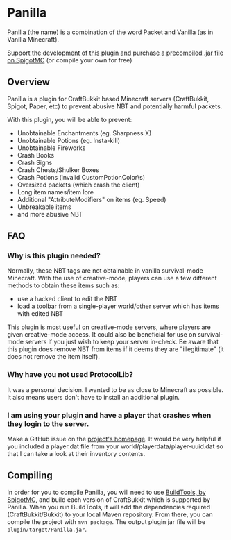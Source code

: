# Panilla
Panilla (the name) is a combination of the word Packet and Vanilla (as in Vanilla Minecraft).

[Support the development of this plugin and purchase a precompiled .jar file on SpigotMC](https://www.spigotmc.org/resources/65694/) (or compile your own for free)

## Overview
Panilla is a plugin for CraftBukkit based Minecraft servers (CraftBukkit, Spigot, Paper, etc) to prevent abusive NBT and potentially harmful packets.

With this plugin, you will be able to prevent:

- Unobtainable Enchantments (eg. Sharpness X)
- Unobtainable Potions (eg. Insta-kill)
- Unobtainable Fireworks
- Crash Books
- Crash Signs
- Crash Chests/Shulker Boxes
- Crash Potions (invalid CustomPotionColor\s)
- Oversized packets (which crash the client)
- Long item names/item lore
- Additional "AttributeModifiers" on items (eg. Speed)
- Unbreakable items
- and more abusive NBT

## FAQ
### Why is this plugin needed?
Normally, these NBT tags are not obtainable in vanilla survival-mode Minecraft. With the use of creative-mode, players can use a few different methods to obtain these items such as:
- use a hacked client to edit the NBT
- load a toolbar from a single-player world/other server which has items with edited NBT

This plugin is most useful on creative-mode servers, where players are given creative-mode access. It could also be beneficial for use on survival-mode servers if you just wish to keep your server in-check. Be aware that this plugin does remove NBT from items if it deems they are "illegitimate" (it does not remove the item itself).

### Why have you not used ProtocolLib?
It was a personal decision. I wanted to be as close to Minecraft as possible. It also means users don't have to install an additional plugin.

### I am using your plugin and have a player that crashes when they login to the server.
Make a GitHub issue on the [project's homepage](https://github.com/Ruinscraft/Panilla). It would be very helpful if you included a player.dat file from your world/playerdata/player-uuid.dat so that I can take a look at their inventory contents.

## Compiling
In order for you to compile Panilla, you will need to use [BuildTools, by SpigotMC](https://www.spigotmc.org/wiki/buildtools), and build each version of CraftBukkit which is supported by Panilla. When you run BuildTools, it will add the dependencies required (CraftBukkit/Bukkit) to your local Maven repository. From there, you can compile the project with `mvn package`. The output plugin jar file will be `plugin/target/Panilla.jar`.
